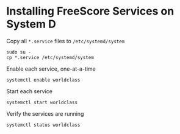 # Installing FreeScore Services on System D

Copy all `*.service` files to `/etc/systemd/system`

	sudo su -
	cp *.service /etc/systemd/system

Enable each service, one-at-a-time

	systemctl enable worldclass


Start each service

	systemctl start worldclass

Verify the services are running

	systemctl status worldclass

